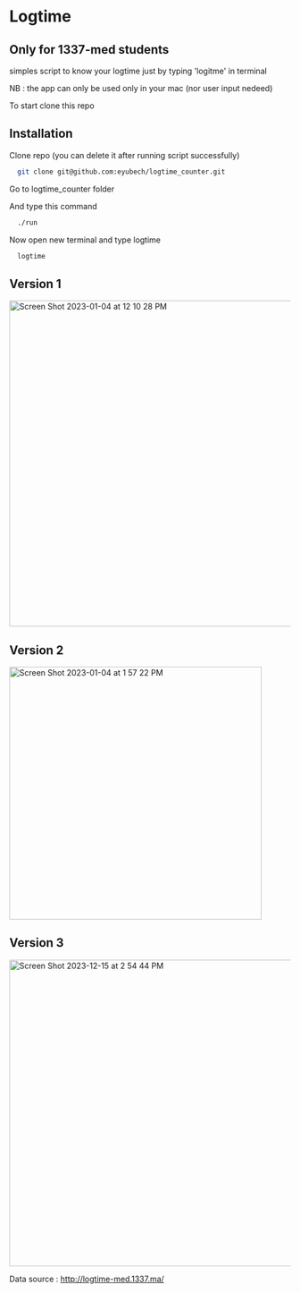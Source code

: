 # Logtime

## Only for 1337-med students

simples script to know your logtime just by typing 'logitme' in terminal

NB : the app can only be used only in your mac (nor user input nedeed)

To start clone this repo

## Installation

Clone repo (you can delete it after running script successfully)

```bash
  git clone git@github.com:eyubech/logtime_counter.git
```

Go to logtime_counter folder

And type this command

```bash
  ./run
```
Now open new terminal and type logtime

```bash
  logtime
```
## Version 1
<img width="583" alt="Screen Shot 2023-01-04 at 12 10 28 PM" src="https://user-images.githubusercontent.com/76597998/210543178-76cc1c10-bcdb-4aba-99b0-875892c68f04.png">

## Version 2
<img width="452" alt="Screen Shot 2023-01-04 at 1 57 22 PM" src="https://user-images.githubusercontent.com/76597998/210560350-f9e610d1-8ffc-43ca-8112-ec37d91b9909.png">


## Version 3
<img width="548" alt="Screen Shot 2023-12-15 at 2 54 44 PM" src="https://github.com/eyubech/logtime_counter/assets/76597998/707595af-3a3b-487b-83a4-207a0ef7baad">

Data source :  http://logtime-med.1337.ma/
